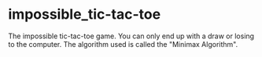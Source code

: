 # impossible_tic-tac-toe
The impossible tic-tac-toe game. You can only end up with a draw or losing to the computer. The algorithm used is called the "Minimax Algorithm".
